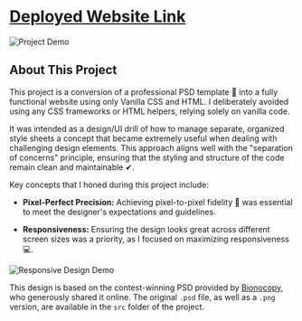 # [Deployed Website Link](https://amroweatherlanding.netlify.app/)

![Project Demo](demo1.gif)

## About This Project

This project is a conversion of a professional PSD template &#x1F9F9; into a fully functional website using only Vanilla CSS and HTML. I deliberately avoided using any CSS frameworks or HTML helpers, relying solely on vanilla code.

It was intended as a design/UI drill of how to manage separate, organized style sheets a concept that became extremely useful when dealing with challenging design elements. This approach aligns well with the "separation of concerns" principle, ensuring that the styling and structure of the code remain clean and maintainable &#10004;.

Key concepts that I honed during this project include:

- **Pixel-Perfect Precision:** Achieving pixel-to-pixel fidelity &#x1F4CF; was essential to meet the designer's expectations and guidelines.

- **Responsiveness:** Ensuring the design looks great across different screen sizes was a priority, as I focused on maximizing responsiveness &#128187;.

![Responsive Design Demo](demo2.gif)

This design is based on the contest-winning PSD provided by [Bionocopy](https://gumroad.com/bionocopy), who generously shared it online. The original `.psd` file, as well as a `.png` version, are available in the `src` folder of the project.
